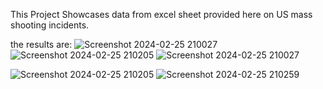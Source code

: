This Project Showcases data from excel sheet provided here on US mass shooting incidents.

the results are:
![Screenshot 2024-02-25 210027](https://github.com/mmislam1/Data-Visualization-and-analysis/assets/36233551/577a850a-c440-40b3-b67c-0f087067dd7e)
![Screenshot 2024-02-25 210205](https://github.com/mmislam1/Data-Visualization-and-analysis/assets/36233551/8232f3b4-e303-4c6c-a610-3812aa6b4e57)
![Screenshot 2024-02-25 210027](https://github.com/mmislam1/Data-Visualization-and-analysis/assets/36233551/1001a814-7071-471c-b18d-c7f2595f3f83)

![Screenshot 2024-02-25 210205](https://github.com/mmislam1/Data-Visualization-and-analysis/assets/36233551/90dc4718-909a-432d-9797-53796a320be1)
![Screenshot 2024-02-25 210259](https://github.com/mmislam1/Data-Visualization-and-analysis/assets/36233551/b05dc19f-0e0a-4d8f-bd13-9b6dcedfd40a)
